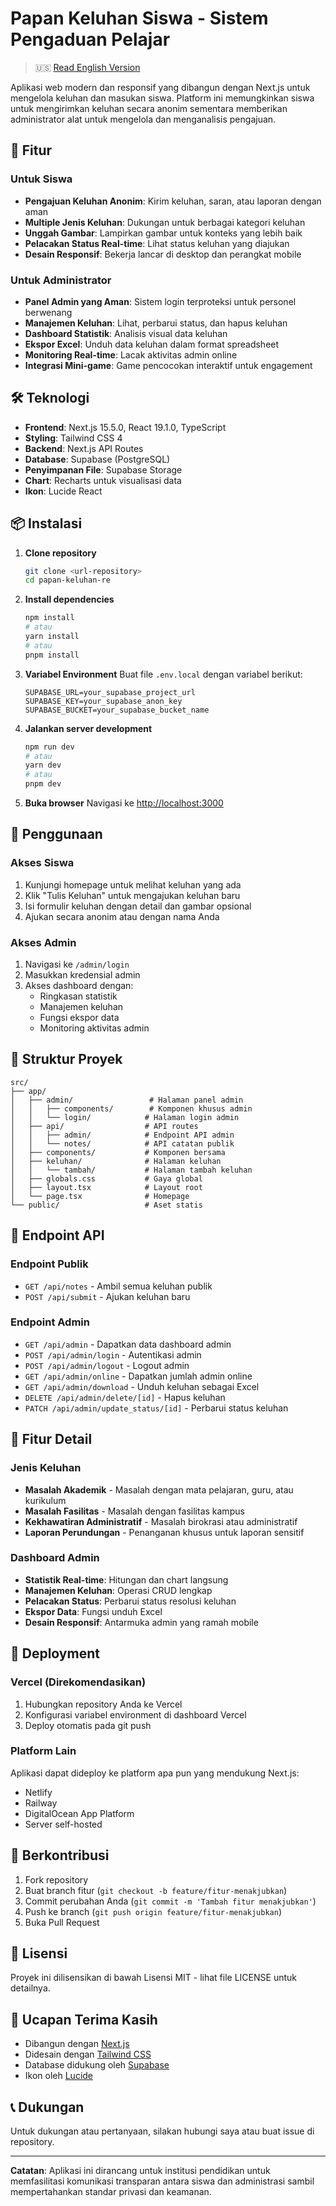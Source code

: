# Papan Keluhan Siswa - Sistem Pengaduan Pelajar

> 🇺🇸 [Read English Version](./README.md)

Aplikasi web modern dan responsif yang dibangun dengan Next.js untuk mengelola keluhan dan masukan siswa. Platform ini memungkinkan siswa untuk mengirimkan keluhan secara anonim sementara memberikan administrator alat untuk mengelola dan menganalisis pengajuan.

## 🌟 Fitur

### Untuk Siswa
- **Pengajuan Keluhan Anonim**: Kirim keluhan, saran, atau laporan dengan aman
- **Multiple Jenis Keluhan**: Dukungan untuk berbagai kategori keluhan
- **Unggah Gambar**: Lampirkan gambar untuk konteks yang lebih baik
- **Pelacakan Status Real-time**: Lihat status keluhan yang diajukan
- **Desain Responsif**: Bekerja lancar di desktop dan perangkat mobile

### Untuk Administrator
- **Panel Admin yang Aman**: Sistem login terproteksi untuk personel berwenang
- **Manajemen Keluhan**: Lihat, perbarui status, dan hapus keluhan
- **Dashboard Statistik**: Analisis visual data keluhan
- **Ekspor Excel**: Unduh data keluhan dalam format spreadsheet
- **Monitoring Real-time**: Lacak aktivitas admin online
- **Integrasi Mini-game**: Game pencocokan interaktif untuk engagement

## 🛠️ Teknologi

- **Frontend**: Next.js 15.5.0, React 19.1.0, TypeScript
- **Styling**: Tailwind CSS 4
- **Backend**: Next.js API Routes
- **Database**: Supabase (PostgreSQL)
- **Penyimpanan File**: Supabase Storage
- **Chart**: Recharts untuk visualisasi data
- **Ikon**: Lucide React

## 📦 Instalasi

1. **Clone repository**
   ```bash
   git clone <url-repository>
   cd papan-keluhan-re
   ```

2. **Install dependencies**
   ```bash
   npm install
   # atau
   yarn install
   # atau
   pnpm install
   ```

3. **Variabel Environment**
   Buat file `.env.local` dengan variabel berikut:
   ```env
   SUPABASE_URL=your_supabase_project_url
   SUPABASE_KEY=your_supabase_anon_key
   SUPABASE_BUCKET=your_supabase_bucket_name
   ```

4. **Jalankan server development**
   ```bash
   npm run dev
   # atau
   yarn dev
   # atau
   pnpm dev
   ```

5. **Buka browser**
   Navigasi ke [http://localhost:3000](http://localhost:3000)

## 🚀 Penggunaan

### Akses Siswa
1. Kunjungi homepage untuk melihat keluhan yang ada
2. Klik "Tulis Keluhan" untuk mengajukan keluhan baru
3. Isi formulir keluhan dengan detail dan gambar opsional
4. Ajukan secara anonim atau dengan nama Anda

### Akses Admin
1. Navigasi ke `/admin/login`
2. Masukkan kredensial admin
3. Akses dashboard dengan:
   - Ringkasan statistik
   - Manajemen keluhan
   - Fungsi ekspor data
   - Monitoring aktivitas admin

## 📁 Struktur Proyek

```
src/
├── app/
│   ├── admin/                 # Halaman panel admin
│   │   ├── components/        # Komponen khusus admin
│   │   └── login/            # Halaman login admin
│   ├── api/                  # API routes
│   │   ├── admin/            # Endpoint API admin
│   │   └── notes/            # API catatan publik
│   ├── components/           # Komponen bersama
│   ├── keluhan/              # Halaman keluhan
│   │   └── tambah/           # Halaman tambah keluhan
│   ├── globals.css           # Gaya global
│   ├── layout.tsx            # Layout root
│   └── page.tsx              # Homepage
└── public/                   # Aset statis
```

## 🔧 Endpoint API

### Endpoint Publik
- `GET /api/notes` - Ambil semua keluhan publik
- `POST /api/submit` - Ajukan keluhan baru

### Endpoint Admin
- `GET /api/admin` - Dapatkan data dashboard admin
- `POST /api/admin/login` - Autentikasi admin
- `POST /api/admin/logout` - Logout admin
- `GET /api/admin/online` - Dapatkan jumlah admin online
- `GET /api/admin/download` - Unduh keluhan sebagai Excel
- `DELETE /api/admin/delete/[id]` - Hapus keluhan
- `PATCH /api/admin/update_status/[id]` - Perbarui status keluhan

## 🎨 Fitur Detail

### Jenis Keluhan
- **Masalah Akademik** - Masalah dengan mata pelajaran, guru, atau kurikulum
- **Masalah Fasilitas** - Masalah dengan fasilitas kampus
- **Kekhawatiran Administratif** - Masalah birokrasi atau administratif
- **Laporan Perundungan** - Penanganan khusus untuk laporan sensitif

### Dashboard Admin
- **Statistik Real-time**: Hitungan dan chart langsung
- **Manajemen Keluhan**: Operasi CRUD lengkap
- **Pelacakan Status**: Perbarui status resolusi keluhan
- **Ekspor Data**: Fungsi unduh Excel
- **Desain Responsif**: Antarmuka admin yang ramah mobile

## 🚀 Deployment

### Vercel (Direkomendasikan)
1. Hubungkan repository Anda ke Vercel
2. Konfigurasi variabel environment di dashboard Vercel
3. Deploy otomatis pada git push

### Platform Lain
Aplikasi dapat dideploy ke platform apa pun yang mendukung Next.js:
- Netlify
- Railway
- DigitalOcean App Platform
- Server self-hosted

## 🤝 Berkontribusi

1. Fork repository
2. Buat branch fitur (`git checkout -b feature/fitur-menakjubkan`)
3. Commit perubahan Anda (`git commit -m 'Tambah fitur menakjubkan'`)
4. Push ke branch (`git push origin feature/fitur-menakjubkan`)
5. Buka Pull Request

## 📝 Lisensi

Proyek ini dilisensikan di bawah Lisensi MIT - lihat file LICENSE untuk detailnya.

## 🙏 Ucapan Terima Kasih

- Dibangun dengan [Next.js](https://nextjs.org/)
- Didesain dengan [Tailwind CSS](https://tailwindcss.com/)
- Database didukung oleh [Supabase](https://supabase.com/)
- Ikon oleh [Lucide](https://lucide.dev/)

## 📞 Dukungan

Untuk dukungan atau pertanyaan, silakan hubungi saya atau buat issue di repository.

---

**Catatan**: Aplikasi ini dirancang untuk institusi pendidikan untuk memfasilitasi komunikasi transparan antara siswa dan administrasi sambil mempertahankan standar privasi dan keamanan.

